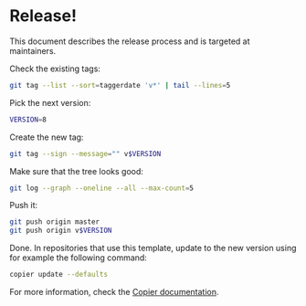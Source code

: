 # Release!

This document describes the release process and is targeted at maintainers.

Check the existing tags:

```sh
git tag --list --sort=taggerdate 'v*' | tail --lines=5
```

Pick the next version:

```sh
VERSION=8
```

Create the new tag:

```sh
git tag --sign --message="" v$VERSION
```

Make sure that the tree looks good:

```sh
git log --graph --oneline --all --max-count=5
```

Push it:

```sh
git push origin master
git push origin v$VERSION
```

Done. In repositories that use this template, update to the new version using
for example the following command:

```sh
copier update --defaults
```

For more information, check the
[Copier documentation](https://copier.readthedocs.io/en/stable/updating/).
